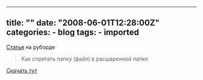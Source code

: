 
---
title: ""
date: "2008-06-01T12:28:00Z"
categories:
    - blog
tags:
    - imported
---

[Статья](http://forum.ru-board.com/topic.cgi?forum=8&topic=14469) на руборде 
> Как спрятать папку (файл) в расшаренной папке

  
[Скачать тут](http://www.microsoft.com/downloads/details.aspx?FamilyId=04A563D9-78D9-4342-A485-B030AC442084&displaylang=en)
